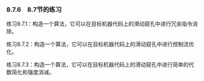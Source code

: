 ### 8.7.6　8.7节的练习

练习8.7.1：构造一个算法，它可以在目标机器代码上的滑动窥孔中进行冗余指令消除。

练习8.7.2：构造一个算法，它可以在目标机器代码上的滑动窥孔中进行控制流优化。

练习8.7.3：构造一个算法，它可以在目标机器代码上的滑动窥孔中进行简单的代数简化和强度消减。